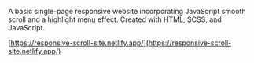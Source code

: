 A basic single-page responsive website incorporating JavaScript smooth scroll and a highlight menu effect. Created with HTML, SCSS, and JavaScript.

[https://responsive-scroll-site.netlify.app/](https://responsive-scroll-site.netlify.app/)
